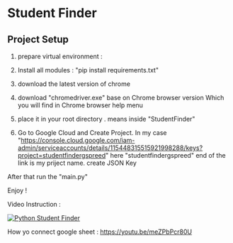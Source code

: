 # Student Finder

## Project Setup 
1. prepare virtual environment :   

2. Install all modules :
   "pip install requirements.txt"


3. download the latest version of chrome

4. download "chromedriver.exe" base on Chrome browser version 
   Which you will find in Chrome browser help menu

5. place it in your root directory . means inside "StudentFinder"

6. Go to Google Cloud and Create Project. In my case "https://console.cloud.google.com/iam-admin/serviceaccounts/details/115448315515921998288/keys?project=studentfindergspreed"
   here "studentfindergspreed" end of the link is my priject name. create JSON Key


After that run the "main.py"

Enjoy !

Video Instruction : 

[![Python Student Finder](https://user-images.githubusercontent.com/4492335/192185514-41890d77-1390-40a9-ab2a-83c970a6e632.png)](https://youtu.be/vPloA4F74xA)


How yo connect google sheet :
https://youtu.be/meZPbPcr80U
